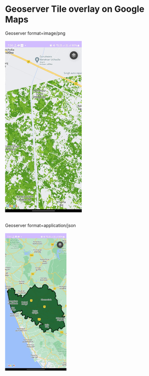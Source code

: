 # Geoserver Tile overlay on Google Maps
Geoserver format=image/png
<br></br>
<img src="https://github.com/chetanmauth/Geoserver/blob/main/images/geoImage.jpeg" width="250">
<br></br>

Geoserver format=application/json
<br></br>
<img src="https://github.com/chetanmauth/Geoserver/blob/main/images/geoJson.jpeg" width="200">
